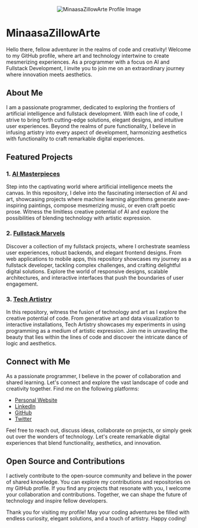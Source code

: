 <div align="center">
  <img src="https://assets.stickpng.com/images/5847eb76cef1014c0b5e484f.png" alt="MinaasaZillowArte Profile Image">
</div>

# MinaasaZillowArte

Hello there, fellow adventurer in the realms of code and creativity! Welcome to my GitHub profile, where art and technology intertwine to create mesmerizing experiences. As a programmer with a focus on AI and Fullstack Development, I invite you to join me on an extraordinary journey where innovation meets aesthetics.

## About Me

I am a passionate programmer, dedicated to exploring the frontiers of artificial intelligence and fullstack development. With each line of code, I strive to bring forth cutting-edge solutions, elegant designs, and intuitive user experiences. Beyond the realms of pure functionality, I believe in infusing artistry into every aspect of development, harmonizing aesthetics with functionality to craft remarkable digital experiences.

## Featured Projects

### 1. [AI Masterpieces](https://github.com/MinaasaZillowArte/AI-Masterpieces)

Step into the captivating world where artificial intelligence meets the canvas. In this repository, I delve into the fascinating intersection of AI and art, showcasing projects where machine learning algorithms generate awe-inspiring paintings, compose mesmerizing music, or even craft poetic prose. Witness the limitless creative potential of AI and explore the possibilities of blending technology with artistic expression.

### 2. [Fullstack Marvels](https://github.com/MinaasaZillowArte/Fullstack-Marvels)

Discover a collection of my fullstack projects, where I orchestrate seamless user experiences, robust backends, and elegant frontend designs. From web applications to mobile apps, this repository showcases my journey as a fullstack developer, tackling complex challenges, and crafting delightful digital solutions. Explore the world of responsive designs, scalable architectures, and interactive interfaces that push the boundaries of user engagement.

### 3. [Tech Artistry](https://github.com/MinaasaZillowArte/Tech-Artistry)

In this repository, witness the fusion of technology and art as I explore the creative potential of code. From generative art and data visualization to interactive installations, Tech Artistry showcases my experiments in using programming as a medium of artistic expression. Join me in unraveling the beauty that lies within the lines of code and discover the intricate dance of logic and aesthetics.

## Connect with Me

As a passionate programmer, I believe in the power of collaboration and shared learning. Let's connect and explore the vast landscape of code and creativity together. Find me on the following platforms:

- [Personal Website](https://www.minaasazillowarte.com)
- [LinkedIn](https://www.linkedin.com/in/minaasazillowarte)
- [GitHub](https://github.com/MinaasaZillowArte)
- [Twitter](https://twitter.com/MinaasaZillow)

Feel free to reach out, discuss ideas, collaborate on projects, or simply geek out over the wonders of technology. Let's create remarkable digital experiences that blend functionality, aesthetics, and innovation.

## Open Source and Contributions

I actively contribute to the open-source community and believe in the power of shared knowledge. You can explore my contributions and repositories on my GitHub profile. If you find any projects that resonate with you, I welcome your collaboration and contributions. Together, we can shape the future of technology and inspire fellow developers.

Thank you for visiting my profile! May your coding adventures be filled with endless curiosity, elegant solutions, and a touch of artistry. Happy coding!
